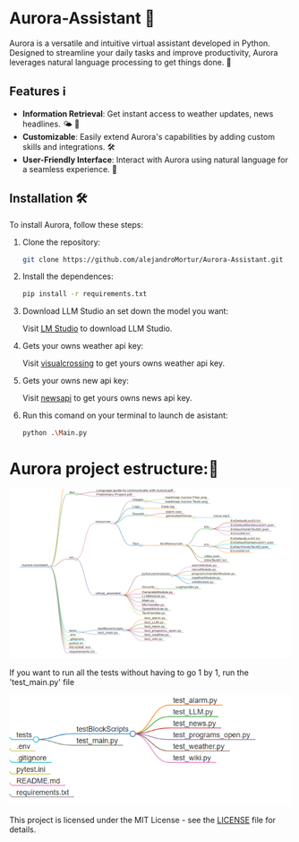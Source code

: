 # Aurora-Assistant 🌟

Aurora is a versatile and intuitive virtual assistant developed in Python. Designed to streamline your daily tasks and improve productivity, Aurora leverages natural language processing to get things done. 🚀

## Features ℹ️

- **Information Retrieval**: Get instant access to weather updates, news headlines. 🌤️ 📰
- **Customizable**: Easily extend Aurora's capabilities by adding custom skills and integrations. 🛠️
- **User-Friendly Interface**: Interact with Aurora using natural language for a seamless experience. 💬

## Installation 🛠️

To install Aurora, follow these steps:

1. Clone the repository:

   ```bash
   git clone https://github.com/alejandroMortur/Aurora-Assistant.git
   ```

2. Install the dependences:

   ```bash
   pip install -r requirements.txt
   ```
3. Download LLM Studio an set down the model you want:

   Visit [LM Studio](https://lmstudio.ai) to download LLM Studio.

4. Gets your owns weather api key:

   Visit [visualcrossing](https://www.visualcrossing.com) to get yours owns weather api key.
5. Gets your owns new api key:

   Visit [newsapi](https://newsapi.org) to get yours owns news api key.

6. Run this comand on your terminal to launch de asistant:

   ```bash
   python .\Main.py
   ```

# Aurora project estructure:🌟

![Estructure of the files of the project](./src/resources/images/markmap-Aurora-Files.png)

If you want to run all the tests without having to go 1 by 1, run the 'test_main.py' file

![Estructure of the test of the project](./src/resources/images/markmap-Aurora-Tests.png)

This project is licensed under the MIT License - see the [LICENSE](LICENSE) file for details.
